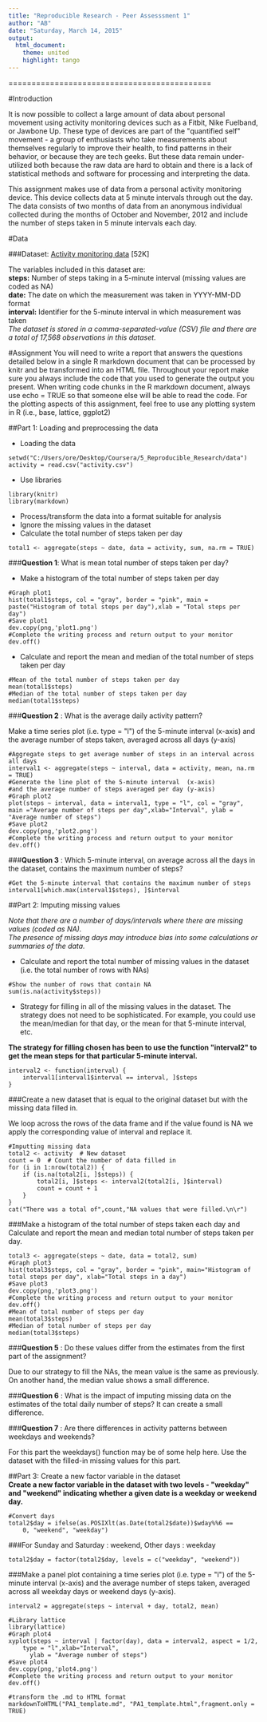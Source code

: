```yaml
---
title: "Reproducible Research - Peer Assesssment 1"
author: "AB"
date: "Saturday, March 14, 2015"
output:
  html_document:
    theme: united
    highlight: tango
---
```


============================================

#Introduction

It is now possible to collect a large amount of data about personal movement using activity monitoring devices such as a Fitbit, Nike Fuelband, or Jawbone Up.
These type of devices are part of the "quantified self" movement - a group of enthusiasts who take measurements about themselves regularly to improve their health, to find patterns in their behavior, or because they are tech geeks.
But these data remain under-utilized both because the raw data are hard to obtain and there is a lack of statistical methods and software for processing and interpreting the data.

This assignment makes use of data from a personal activity monitoring device.
This device collects data at 5 minute intervals through out the day.
The data consists of two months of data from an anonymous individual collected during the months of October and November, 2012 and include the number of steps taken in 5 minute intervals each day.

#Data

###Dataset:
[Activity monitoring data](https://d396qusza40orc.cloudfront.net/repdata%2Fdata%2Factivity.zip) [52K]

The variables included in this dataset are:  
**steps:** Number of steps taking in a 5-minute interval (missing values are coded as NA)  
**date:** The date on which the measurement was taken in YYYY-MM-DD format  
**interval:** Identifier for the 5-minute interval in which measurement was taken  
*The dataset is stored in a comma-separated-value (CSV) file and there are a total of 17,568 observations in this dataset.*  

#Assignment
You will need to write a report that answers the questions detailed below in a single R markdown document that can be processed by knitr and be transformed into an HTML file.
Throughout your report make sure you always include the code that you used to generate the output you present.
When writing code chunks in the R markdown document, always use echo = TRUE so that someone else will be able to read the code.
For the plotting aspects of this assignment, feel free to use any plotting system in R (i.e., base, lattice, ggplot2)


##Part 1: Loading and preprocessing the data
  
- Loading the data
```{r loaddata,echo=TRUE}
setwd("C:/Users/ore/Desktop/Coursera/5_Reproducible_Research/data")
activity = read.csv("activity.csv")
```

- Use libraries  

```{r,echo=TRUE}
library(knitr)
library(markdown)
```

- Process/transform the data into a format suitable for analysis
- Ignore the missing values in the dataset
- Calculate the total number of steps taken per day

```{r,echo=TRUE}
total1 <- aggregate(steps ~ date, data = activity, sum, na.rm = TRUE)
```

###**Question 1**: What is mean total number of steps taken per day?

- Make a histogram of the total number of steps taken per day

```{r,echo=TRUE}
#Graph plot1
hist(total1$steps, col = "gray", border = "pink", main = paste("Histogram of total steps per day"),xlab = "Total steps per day")
#Save plot1
dev.copy(png,'plot1.png')
#Complete the writing process and return output to your monitor
dev.off()
```

- Calculate and report the mean and median of the total number of steps taken per day

```{r,echo=TRUE}
#Mean of the total number of steps taken per day
mean(total1$steps)
#Median of the total number of steps taken per day
median(total1$steps)
```

###**Question 2** : What is the average daily activity pattern?

Make a time series plot (i.e. type = "l") of the 5-minute interval (x-axis)
and the average number of steps taken, averaged across all days (y-axis)

```{r,echo=TRUE}
#Aggregate steps to get average number of steps in an interval across all days  
interval1 <- aggregate(steps ~ interval, data = activity, mean, na.rm = TRUE)
#Generate the line plot of the 5-minute interval  (x-axis)
#and the average number of steps averaged per day (y-axis)
#Graph plot2
plot(steps ~ interval, data = interval1, type = "l", col = "gray", main ="Average number of steps per day",xlab="Interval", ylab = "Average number of steps")
#Save plot2
dev.copy(png,'plot2.png')
#Complete the writing process and return output to your monitor
dev.off()
```

###**Question 3** : Which 5-minute interval, on average across all the days in the dataset, contains the maximum number of steps?

```{r,echo=TRUE}
#Get the 5-minute interval that contains the maximum number of steps
interval1[which.max(interval1$steps), ]$interval
```

##Part 2: Imputing missing values

*Note that there are a number of days/intervals where there are missing values (coded as NA).*  
*The presence of missing days may introduce bias into some calculations or summaries of the data.*
  
- Calculate and report the total number of missing values in the dataset (i.e. the total number of rows with NAs)

```{r,echo=TRUE}
#Show the number of rows that contain NA
sum(is.na(activity$steps))
```

- Strategy for filling in all of the missing values in the dataset.
The strategy does not need to be sophisticated.
For example, you could use the mean/median for that day, or the mean for that 5-minute interval, etc.

**The strategy for filling chosen has been to use the function "interval2" to get the mean steps for that particular 5-minute interval.**

```{r,echo=TRUE}
interval2 <- function(interval) {
    interval1[interval1$interval == interval, ]$steps
}
```


###Create a new dataset that is equal to the original dataset but with the missing data filled in.  

We loop across the rows of the data frame and if the value found is NA we apply the corresponding value of interval and replace it.

```{r,echo=TRUE}
#Imputting missing data
total2 <- activity  # New dataset
count = 0  # Count the number of data filled in
for (i in 1:nrow(total2)) {
    if (is.na(total2[i, ]$steps)) {
        total2[i, ]$steps <- interval2(total2[i, ]$interval)
        count = count + 1
    }
}
cat("There was a total of",count,"NA values that were filled.\n\r")
```

###Make a histogram of the total number of steps taken each day and Calculate and report the mean and median total number of steps taken per day.  

```{r,echo=TRUE}
total3 <- aggregate(steps ~ date, data = total2, sum)
#Graph plot3
hist(total3$steps, col = "gray", border = "pink", main="Histogram of total steps per day", xlab="Total steps in a day")
#Save plot3
dev.copy(png,'plot3.png')
#Complete the writing process and return output to your monitor
dev.off()
#Mean of total number of steps per day
mean(total3$steps)
#Median of total number of steps per day
median(total3$steps)
```

###**Question 5** : Do these values differ from the estimates from the first part of the assignment?

Due to our strategy to fill the NAs, the mean value is the same as previously.
On another hand, the median value shows a small difference.

###**Question 6** : What is the impact of imputing missing data on the estimates of the total daily number of steps?
It can create a small difference.

###**Question 7** : Are there differences in activity patterns between weekdays and weekends?

For this part the weekdays() function may be of some help here.
Use the dataset with the filled-in missing values for this part.

##Part 3: Create a new factor variable in the dataset  
**Create a new factor variable in the dataset with two levels - "weekday" and "weekend" indicating whether a given date is a weekday or weekend day.**

```{r,echo=TRUE}
#Convert days
total2$day = ifelse(as.POSIXlt(as.Date(total2$date))$wday%%6 == 
    0, "weekend", "weekday")
```

###For Sunday and Saturday : weekend, Other days : weekday

```{r,echo=TRUE}
total2$day = factor(total2$day, levels = c("weekday", "weekend"))
```

###Make a panel plot containing a time series plot (i.e. type = "l") of the 5-minute interval (x-axis) and the average number of steps taken, averaged across all weekday days or weekend days (y-axis).

```{r,echo=TRUE}
interval2 = aggregate(steps ~ interval + day, total2, mean)

#Library lattice
library(lattice)
#Graph plot4
xyplot(steps ~ interval | factor(day), data = interval2, aspect = 1/2, 
    type = "l",xlab="Interval", 
      ylab = "Average number of steps")
#Save plot4
dev.copy(png,'plot4.png')
#Complete the writing process and return output to your monitor
dev.off()
```


```{r,echo=TRUE}
#transform the .md to HTML format
markdownToHTML("PA1_template.md", "PA1_template.html",fragment.only = TRUE)
```